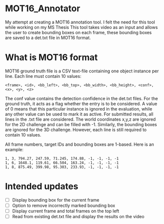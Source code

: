 # MOT16_Annotator
My attempt at creating a MOT16 annotation tool. I felt the need for this tool while working on my MS Thesis This tool takes video as an input and allows the user to create bounding boxes on each frame, these bounding boxes are saved to a det.txt file in MOT16 format.

# What is MOT16 format
MOT16 ground truth file is a CSV text-file containing one object instance per line. Each line must contain 10 values:

```
<frame>, <id>, <bb_left>, <bb_top>, <bb_width>, <bb_height>, <conf>, <x>, <y>, <z>
```

The conf value contains the detection confidence in the det.txt files. For the ground truth, it acts as a flag whether the entry is to be considered. A value of 0 means that this particular instance is ignored in the evaluation, while any other value can be used to mark it as active. For submitted results, all lines in the .txt file are considered. The world coordinates x,y,z are ignored for the 2D challenge and can be filled with -1. Similarly, the bounding boxes are ignored for the 3D challenge. However, each line is still required to contain 10 values.

All frame numbers, target IDs and bounding boxes are 1-based. Here is an example:

```
1, 3, 794.27, 247.59, 71.245, 174.88, -1, -1, -1, -1
1, 6, 1648.1, 119.61, 66.504, 163.24, -1, -1, -1, -1
1, 8, 875.49, 399.98, 95.303, 233.93, -1, -1, -1, -1
```

# Intended updates
- [ ] Display bounding box for the current frame
- [ ] Option to remove incorrectly marked bounding box
- [ ] Display current frame and total frames on the top left
- [ ] Read from existing det.txt file and display the results on the video
